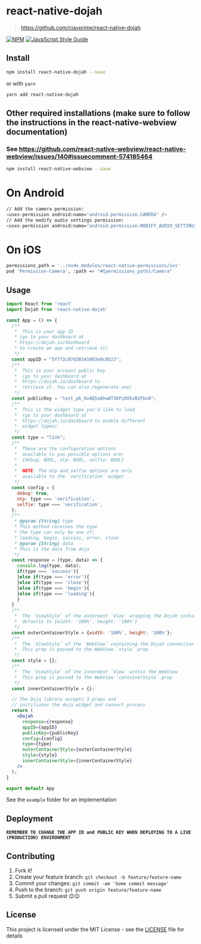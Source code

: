 # react-native-dojah

> https://github.com/cjayprime/react-native-dojah

[![NPM](https://img.shields.io/npm/v/react-native-dojah.svg)](https://www.npmjs.com/package/react-native-dojah) [![JavaScript Style Guide](https://img.shields.io/badge/code_style-standard-brightgreen.svg)](https://standardjs.com)


## Install

```sh
npm install react-native-dojah --save
```

or with `yarn`

```sh
yarn add react-native-dojah
```

## Other required installations (make sure to follow the instructions in the react-native-webview documentation)
### See https://github.com/react-native-webview/react-native-webview/issues/140#issuecomment-574185464
```sh
npm install react-native-webview --save
```

# On Android
```sh
// Add the camera permission: 
<uses-permission android:name="android.permission.CAMERA" />
// Add the modify audio settings permission:
<uses-permission android:name="android.permission.MODIFY_AUDIO_SETTINGS" />
```

# On iOS
```sh
permissions_path = '../node_modules/react-native-permissions/ios'
pod 'Permission-Camera', :path => "#{permissions_path}/Camera"
```


## Usage

```jsx
import React from 'react'
import Dojah from 'react-native-dojah'

const App = () => {
  /**
   *  This is your app ID
   * (go to your dashboard at
   * https://dojah.io/dashboard
   * to create an app and retrieve it)
   */
  const appID = "5f772c87d30341003e0c8523";
  /**
   *  This is your account public key
   *  (go to your dashboard at
   *  https://dojah.io/dashboard to
   *  retrieve it. You can also regenerate one)
   */
  const publicKey = "test_pk_OvAQ5aAhwATSKPzOX5vB1Fbv8";
  /**
   *  This is the widget type you'd like to load
   *  (go to your dashboard at
   *  https://dojah.io/dashboard to enable different
   *  widget types)
   */
  const type = "link";
  /**
   *  These are the configuration options
   *  available to you possible options are:
   *  {debug: BOOL, otp: BOOL, selfie: BOOL}
   *
   *  NOTE: The otp and selfie options are only
   *  available to the `verification` widget
   */
  const config = {
    debug: true,
    otp: type === 'verification',
    selfie: type === 'verification',
  };
  /**
   * @param {String} type
   * This method receives the type
   * The type can only be one of:
   * loading, begin, success, error, close
   * @param {String} data
   * This is the data from doja
   */
  const response = (type, data) => {
    console.log(type, data);
    if(type === 'success'){
    }else if(type === 'error'){
    }else if(type === 'close'){
    }else if(type === 'begin'){
    }else if(type === 'loading'){
    }
  }
  /**
   *  The `ViewStyle` of the outermost `View` wrapping the Dojah container
   *  defaults to {width: '100%', height: '100%'}
   */
  const outerContainerStyle = {width: '100%', height: '100%'};
  /**
   *  The `ViewStyle` of the `WebView` containing the Dojah connection
   *  This prop is passed to the WebView `style` prop
   */
  const style = {};
  /**
   *  The `ViewStyle` of the innermost `View` within the WebView
   *  This prop is passed to the WebView `containerStyle` prop
   */
  const innerContainerStyle = {};

  // The Doja library accepts 3 props and
  // initiliazes the doja widget and connect process
  return (
    <Dojah
      response={response}
      appID={appID}
      publicKey={publicKey}
      config={config}
      type={type}
      outerContainerStyle={outerContainerStyle}
      style={style}
      innerContainerStyle={innerContainerStyle}
    />
  );
}

export default App

```

See the `example` folder for an implementation

## Deployment

**`REMEMBER TO CHANGE THE APP ID and PUBLIC KEY WHEN DEPLOYING TO A LIVE (PRODUCTION) ENVIRONMENT`**

## Contributing

1. Fork it!
2. Create your feature branch: `git checkout -b feature/feature-name`
3. Commit your changes: `git commit -am 'Some commit message'`
4. Push to the branch: `git push origin feature/feature-name`
5. Submit a pull request 😉😉

## License

This project is licensed under the MIT License - see the [LICENSE](LICENSE) file for details
